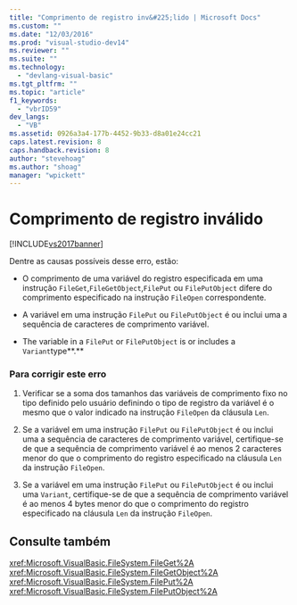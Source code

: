 ```yaml
---
title: "Comprimento de registro inv&#225;lido | Microsoft Docs"
ms.custom: ""
ms.date: "12/03/2016"
ms.prod: "visual-studio-dev14"
ms.reviewer: ""
ms.suite: ""
ms.technology: 
  - "devlang-visual-basic"
ms.tgt_pltfrm: ""
ms.topic: "article"
f1_keywords: 
  - "vbrID59"
dev_langs: 
  - "VB"
ms.assetid: 0926a3a4-177b-4452-9b33-d8a01e24cc21
caps.latest.revision: 8
caps.handback.revision: 8
author: "stevehoag"
ms.author: "shoag"
manager: "wpickett"
---
```

# Comprimento de registro inv&#225;lido
[!INCLUDE[vs2017banner](../../../csharp/includes/vs2017banner.md)]

Dentre as causas possíveis desse erro, estão:  
  
-   O comprimento de uma variável do registro especificada em uma instrução `FileGet`,`FileGetObject`,`FilePut` ou `FilePutObject` difere do comprimento especificado na instrução `FileOpen` correspondente.  
  
-   A variável em uma instrução `FilePut` ou `FilePutObject` é ou inclui uma a sequência de caracteres de comprimento variável.  
  
-   The variable in a `FilePut` or `FilePutObject` is or includes a `Variant`type**.**  
  
### Para corrigir este erro  
  
1.  Verificar se a soma dos tamanhos das variáveis de comprimento fixo no tipo definido pelo usuário definindo o tipo de registro da variável é o mesmo que o valor indicado na instrução `FileOpen` da cláusula `Len`.  
  
2.  Se a variável em uma instrução `FilePut` ou `FilePutObject` é ou inclui uma a sequência de caracteres de comprimento variável, certifique\-se de que a sequência de comprimento variável é ao menos 2 caracteres menor do que o comprimento do registro especificado na cláusula `Len` da instrução `FileOpen`.  
  
3.  Se a variável em uma instrução `FilePut` ou `FilePutObject` é ou inclui uma `Variant`, certifique\-se de que a sequência de comprimento variável é ao menos 4 bytes menor do que o comprimento do registro especificado na cláusula `Len` da instrução `FileOpen`.  
  
## Consulte também  
 <xref:Microsoft.VisualBasic.FileSystem.FileGet%2A>   
 <xref:Microsoft.VisualBasic.FileSystem.FileGetObject%2A>   
 <xref:Microsoft.VisualBasic.FileSystem.FilePut%2A>   
 <xref:Microsoft.VisualBasic.FileSystem.FilePutObject%2A>